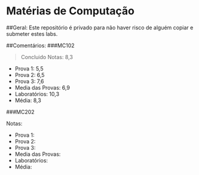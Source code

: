 Matérias de Computação
==
##Geral:
Este repositório é privado para não haver risco de alguém copiar e submeter estes labs.

##Comentários:
###MC102
> Concluido
Notas: 8,3
  * Prova 1: 5,5
  * Prova 2: 6,5
  * Prova 3: 7,6
  * Media das Provas: 6,9
  * Laboratórios: 10,3
  * Média: 8,3
  
###MC202
> 
Notas:
  * Prova 1: 
  * Prova 2: 
  * Prova 3: 
  * Media das Provas: 
  * Laboratórios: 
  * Média: 
